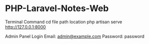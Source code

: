 # PHP-Laravel-Notes-Web
Terminal Command
cd file path location
php artisan serve
http://127.0.0.1:8000

Admin Panel Login
Email: admin@example.com
Password: password
